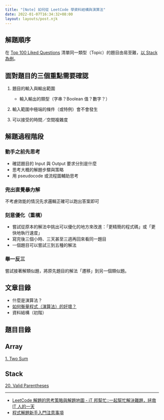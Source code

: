 ```yaml
---
title: "[Note] 如何從 LeetCode 學資料結構與演算法"
date: 2022-01-07T16:34:32+08:00
layout: layouts/post.njk
---
```


## 解題順序

在 [Top 100 Liked Questions](https://leetcode.com/problemset/all/?listId=79h8rn6&page=1) 清單同一類型（Topic）的題目由易至難，[以 Stack 為例](https://leetcode.com/problemset/all/?listId=79h8rn6&page=1&topicSlugs=stack&sorting=W3sic29ydE9yZGVyIjoiQVNDRU5ESU5HIiwib3JkZXJCeSI6IkRJRkZJQ1VMVFkifV0%3D )。

## 面對題目的三個重點需要確認

1. 題目的輸入與輸出範圍
   - 輸入輸出的類型（字串？Boolean 值？數字？）

2. 輸入範圍中極端的條件（或特例）會不會發生
3. 可以接受的時間／空間複雜度

## 解題過程階段

### 動手之前先思考 

- 確認題目的 Input 與 Output 要求分別是什麼
- 思考大概的解題步驟與策略
- 用 pseudocode 或流程圖輔助思考

### 兜出直覺~~暴力~~解 

不考慮效能的情況先求邏輯正確可以跑出答案即可

### 刻意優化（重構）

- 嘗試從原本的解法中挑出可以優化的地方來改進：「更精簡的程式碼」或「更快地執行速度」
- 寫完後三個小時、三天甚至三週再回來看同一題目
- 一個題目可以嘗試三到五種的解法

### 舉一反三

嘗試接著解類似題，將原先題目的解法「遷移」到另一個類似題。

## 文章目錄

- 什麼是演算法？
- [如何衡量程式（演算法）的好壞？](/posts/leetcode/2021-12-27-alogrithm)
- 資料結構（初階）



## 題目目錄

## Array

[1. Two Sum](/posts/leetcode/1.two-sum/)



## Stack

 [20. Valid Parentheses](/posts/leetcode/20.valid-parentheses) 

---

- [LeetCode 解題的思考策略與解題地圖 - iT 邦幫忙::一起幫忙解決難題，拯救 IT 人的一天](https://ithelp.ithome.com.tw/articles/10265152)
- [程式解題新手入門注意事項](https://blog.huli.tw/2019/11/01/before-start-leetcode/)

